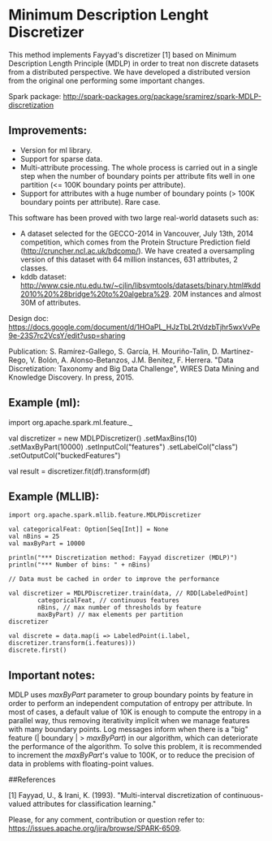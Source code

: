 Minimum Description Lenght Discretizer
========================================

This method implements Fayyad's discretizer [1] based on Minimum Description Length Principle (MDLP) in order to treat non discrete datasets from a distributed perspective. We have developed a distributed version from the original one performing some important changes.

Spark package: http://spark-packages.org/package/sramirez/spark-MDLP-discretization

## Improvements:

* Version for ml library.
* Support for sparse data.
* Multi-attribute processing. The whole process is carried out in a single step when the number of boundary points per attribute fits well in one partition (<= 100K boundary points per attribute).
* Support for attributes with a huge number of boundary points (> 100K boundary points per attribute). Rare case.

This software has been proved with two large real-world datasets such as:

* A dataset selected for the GECCO-2014 in Vancouver, July 13th, 2014 competition, which comes from the Protein Structure Prediction field (http://cruncher.ncl.ac.uk/bdcomp/). We have created a oversampling version of this dataset with 64 million instances, 631 attributes, 2 classes.
* kddb dataset: http://www.csie.ntu.edu.tw/~cjlin/libsvmtools/datasets/binary.html#kdd2010%20%28bridge%20to%20algebra%29. 20M instances and almost 30M of attributes.

Design doc: https://docs.google.com/document/d/1HOaPL_HJzTbL2tVdzbTjhr5wxVvPe9e-23S7rc2VcsY/edit?usp=sharing

Publication: S. Ramírez-Gallego, S. García, H. Mouriño-Talin, D. Martínez-Rego, V. Bolón, A. Alonso-Betanzos, J.M. Benitez, F. Herrera. "Data Discretization: Taxonomy and Big Data Challenge", WIRES Data Mining and Knowledge Discovery. In press, 2015.  

## Example (ml):

import org.apache.spark.ml.feature._

val discretizer = new MDLPDiscretizer()
      .setMaxBins(10)
      .setMaxByPart(10000)
      .setInputCol("features")
      .setLabelCol("class")
      .setOutputCol("buckedFeatures")
      
val result = discretizer.fit(df).transform(df)
    

## Example (MLLIB): 

	import org.apache.spark.mllib.feature.MDLPDiscretizer
	
  	val categoricalFeat: Option[Seq[Int]] = None
	val nBins = 25
	val maxByPart = 10000

	println("*** Discretization method: Fayyad discretizer (MDLP)")
	println("*** Number of bins: " + nBins)

	// Data must be cached in order to improve the performance
	
	val discretizer = MDLPDiscretizer.train(data, // RDD[LabeledPoint]
			categoricalFeat, // continuous features 
			nBins, // max number of thresholds by feature
			maxByPart) // max elements per partition
  	discretizer
		    
	val discrete = data.map(i => LabeledPoint(i.label, discretizer.transform(i.features)))
  	discrete.first()
  	
## Important notes:

MDLP uses *maxByPart* parameter to group boundary points by feature in order to perform an independent computation of entropy per attribute. In most of cases, a default value of 10K is enough to compute the entropy in a parallel way, thus removing iterativity implicit when we manage features with many boundary points. Log messages inform when there is a "big" feature (| boundary | > *maxByPart*) in our algorithm, which can deteriorate the performance of the algorithm. To solve this problem, it is recommended to increment the *maxByPart*'s value to 100K, or to reduce the precision of data in problems with floating-point values. 

##References

[1] Fayyad, U., & Irani, K. (1993).
"Multi-interval discretization of continuous-valued attributes for classification learning."


Please, for any comment, contribution or question refer to: https://issues.apache.org/jira/browse/SPARK-6509.
